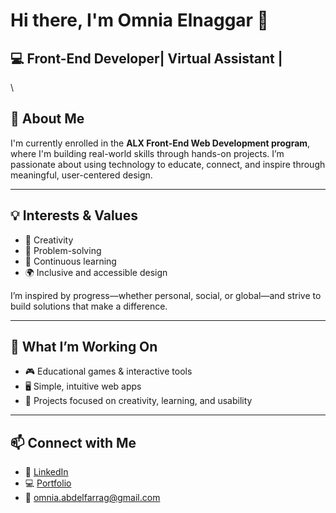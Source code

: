# Hi there, I'm Omnia Elnaggar 👋

## 💻 Front-End Developer| Virtual Assistant |

\\

## 🚀 About Me

I'm currently enrolled in the **ALX Front-End Web Development program**, where I'm building real-world skills through hands-on projects. I’m passionate about using technology to educate, connect, and inspire through meaningful, user-centered design.

---

## 💡 Interests & Values

* 🎨 Creativity
* 🧩 Problem-solving
* 🌱 Continuous learning
* 🌍 Inclusive and accessible design

I’m inspired by progress—whether personal, social, or global—and strive to build solutions that make a difference.

---

## 🌟 What I’m Working On

* 🎮 Educational games & interactive tools
* 🖥️ Simple, intuitive web apps
* 🧠 Projects focused on creativity, learning, and usability

---

## 📫 Connect with Me

* 💼 [LinkedIn](https://www.linkedin.com/in/omnia-elnaggar-/)
* 💻 [Portfolio](https://sites.google.com/view/omnia-elnaggar/home)
* 📧 [omnia.abdelfarrag@gmail.com](mailto:omnia.abdelfarrag@gmail.com)
